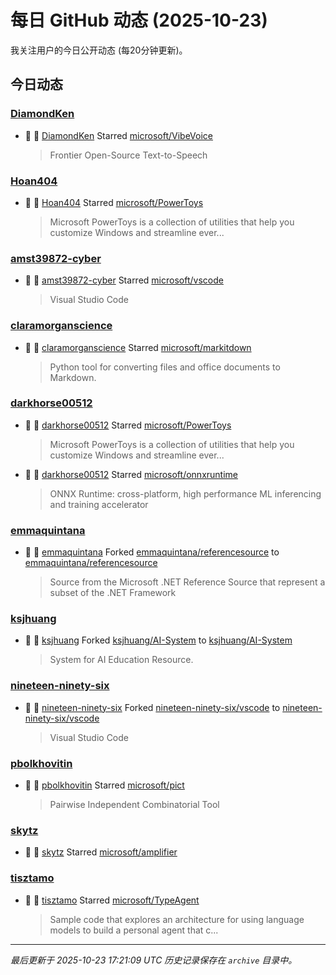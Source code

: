 # 每日 GitHub 动态 (2025-10-23)

我关注用户的今日公开动态 (每20分钟更新)。

## 今日动态

### [DiamondKen](https://github.com/DiamondKen)
- 🌟 👤 [DiamondKen](https://github.com/DiamondKen) Starred [microsoft/VibeVoice](https://github.com/microsoft/VibeVoice)
  > Frontier Open-Source Text-to-Speech

### [Hoan404](https://github.com/Hoan404)
- 🌟 👤 [Hoan404](https://github.com/Hoan404) Starred [microsoft/PowerToys](https://github.com/microsoft/PowerToys)
  > Microsoft PowerToys is a collection of utilities that help you customize Windows and streamline ever...

### [amst39872-cyber](https://github.com/amst39872-cyber)
- 🌟 👤 [amst39872-cyber](https://github.com/amst39872-cyber) Starred [microsoft/vscode](https://github.com/microsoft/vscode)
  > Visual Studio Code

### [claramorganscience](https://github.com/claramorganscience)
- 🌟 👤 [claramorganscience](https://github.com/claramorganscience) Starred [microsoft/markitdown](https://github.com/microsoft/markitdown)
  > Python tool for converting files and office documents to Markdown.

### [darkhorse00512](https://github.com/darkhorse00512)
- 🌟 👤 [darkhorse00512](https://github.com/darkhorse00512) Starred [microsoft/PowerToys](https://github.com/microsoft/PowerToys)
  > Microsoft PowerToys is a collection of utilities that help you customize Windows and streamline ever...
- 🌟 👤 [darkhorse00512](https://github.com/darkhorse00512) Starred [microsoft/onnxruntime](https://github.com/microsoft/onnxruntime)
  > ONNX Runtime: cross-platform, high performance ML inferencing and training accelerator

### [emmaquintana](https://github.com/emmaquintana)
- 🍴 👤 [emmaquintana](https://github.com/emmaquintana) Forked [emmaquintana/referencesource](https://github.com/emmaquintana/referencesource) to [emmaquintana/referencesource](https://github.com/emmaquintana/referencesource)
  > Source from the Microsoft .NET Reference Source that represent a subset of the .NET Framework

### [ksjhuang](https://github.com/ksjhuang)
- 🍴 👤 [ksjhuang](https://github.com/ksjhuang) Forked [ksjhuang/AI-System](https://github.com/ksjhuang/AI-System) to [ksjhuang/AI-System](https://github.com/ksjhuang/AI-System)
  > System for AI Education Resource.

### [nineteen-ninety-six](https://github.com/nineteen-ninety-six)
- 🍴 👤 [nineteen-ninety-six](https://github.com/nineteen-ninety-six) Forked [nineteen-ninety-six/vscode](https://github.com/nineteen-ninety-six/vscode) to [nineteen-ninety-six/vscode](https://github.com/nineteen-ninety-six/vscode)
  > Visual Studio Code

### [pbolkhovitin](https://github.com/pbolkhovitin)
- 🌟 👤 [pbolkhovitin](https://github.com/pbolkhovitin) Starred [microsoft/pict](https://github.com/microsoft/pict)
  > Pairwise Independent Combinatorial Tool

### [skytz](https://github.com/skytz)
- 🌟 👤 [skytz](https://github.com/skytz) Starred [microsoft/amplifier](https://github.com/microsoft/amplifier)

### [tisztamo](https://github.com/tisztamo)
- 🌟 👤 [tisztamo](https://github.com/tisztamo) Starred [microsoft/TypeAgent](https://github.com/microsoft/TypeAgent)
  > Sample code that explores an architecture for using language models to build a personal agent that c...


---
*最后更新于 2025-10-23 17:21:09 UTC*
*历史记录保存在 `archive` 目录中。*
